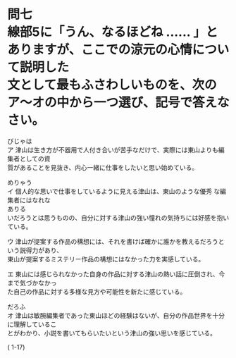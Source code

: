 # 問七<br>線部5に「うん、なるほどね ...... 」とありますが、ここでの涼元の心情について説明した<br>文として最もふさわしいものを、次のア〜オの中から一つ選び、記号で答えなさい。

びじゃは<br>ア 津山は生き方が不器用で人付き合いが苦手なだけで、実際には東山よりも編集者としての資<br>質があることを見抜き、内心一緒に仕事をしたいと思い始めている。

めりゃう<br>イ 個人的な思いで仕事をしているように見える津山は、東山のような優秀 な編集者にはなれな<br>ありる<br>いだろうとは思うものの、自分に対する津山の強い憧れの気持ちには好感を抱いている。

ウ 津山が提案する作品の構想には、それを書けば確かに誰かを教えるだろうという説得力があり、<br>東山が提案するミステリー作品の構想にはなかった力を実感している。

エ 東山には感じられなかった自身の作品に対する津山の熱い話に圧倒され、今まで気づかなかっ<br>た自己の作品に対する多様な見方や可能性を新たに感じている。

だろふ<br>オ 津山は敏腕編集者であった東山ほどの経験はないが、自分の作品世界を十分に理解しているこ<br>とがわかり、小説を書いてもらいたいという津山の強い思いを感じている。

\( 1\-17\)

